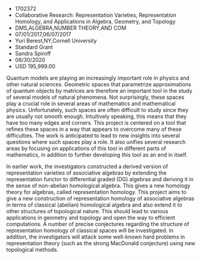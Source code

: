 
* 1702372
* Collaborative Research: Representation Varieties, Representation Homology, and Applications in Algebra, Geometry, and Topology
* DMS,ALGEBRA,NUMBER THEORY,AND COM
* 07/01/2017,06/07/2017
* Yuri Berest,NY,Cornell University
* Standard Grant
* Sandra Spiroff
* 06/30/2020
* USD 195,999.00

Quantum models are playing an increasingly important role in physics and other
natural sciences. Geometric spaces that parametrize approximations of quantum
objects by matrices are therefore an important tool in the study of several
models of natural phenomena. Not surprisingly, these spaces play a crucial role
in several areas of mathematics and mathematical physics. Unfortunately, such
spaces are often difficult to study since they are usually not smooth enough.
Intuitively speaking, this means that they have too many edges and corners. This
project is centered on a tool that refines these spaces in a way that appears to
overcome many of these difficulties. The work is anticipated to lead to new
insights into several questions where such spaces play a role. It also unifies
several research areas by focusing on applications of this tool in different
parts of mathematics, in addition to further developing this tool as an end in
itself.

In earlier work, the investigators constructed a derived version of
representation varieties of associative algebras by extending the representation
functor to differential graded (DG) algebras and deriving it in the sense of
non-abelian homological algebra. This gives a new homology theory for algebras,
called representation homology. This project aims to give a new construction of
representation homology of associative algebras in terms of classical (abelian)
homological algebra and also extend it to other structures of topological
nature. This should lead to various applications in geometry and topology and
open the way to efficient computations. A number of precise conjectures
regarding the structure of representation homology of classical spaces will be
investigated. In addition, the investigators will attack some well-known hard
problems in representation theory (such as the strong MacDonald conjecture)
using new topological methods.
